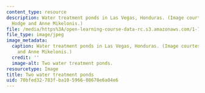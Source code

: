 ```yaml
---
content_type: resource
description: Water treatment ponds in Las Vegas, Honduras. (Image courtesy of Matt
  Hodge and Anne Mikelonis.)
file: /media/https%3A/open-learning-course-data-rc.s3.amazonaws.com/1-782-environmental-engineering-masters-of-engineering-project-fall-2007-spring-2008/70bfed32783fba10596608670e6a04e6_1-782f07-th.jpg
file_type: image/jpeg
image_metadata:
  caption: Water treatment ponds in Las Vegas, Honduras. (Image courtesy of Matt Hodge
    and Anne Mikelonis.)
  credit: ''
  image-alt: Two water treatment ponds.
resourcetype: Image
title: Two water treatment ponds
uid: 70bfed32-783f-ba10-5966-08670e6a04e6
---
```

